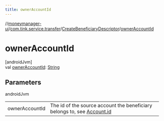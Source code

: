 ```yaml
---
title: ownerAccountId
---
```

//[moneymanager-ui](../../../index.html)/[com.tink.service.transfer](../index.html)/[CreateBeneficiaryDescriptor](index.html)/[ownerAccountId](owner-account-id.html)



# ownerAccountId



[androidJvm]\
val [ownerAccountId](owner-account-id.html): [String](https://kotlinlang.org/api/latest/jvm/stdlib/kotlin/-string/index.html)



## Parameters


androidJvm

| | |
|---|---|
| ownerAccountId | The id of the source account the beneficiary belongs to, see [Account.id](../../com.tink.model.account/-account/id.html) |




